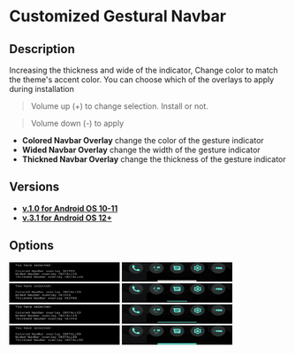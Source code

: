 # Customized Gestural Navbar

## Description
 Increasing the thickness and wide of the indicator, Change color to match the theme's accent color.
 You can choose which of the overlays to apply during installation
> Volume up (+) to change selection. Install or not.

> Volume down (-) to apply
- **Colored Navbar Overlay** change the color of the gesture indicator
- **Wided Navbar Overlay** change the width of the gesture indicator
- **Thickned Navbar Overlay** change the thickness of the gesture indicator

## Versions
- [**v.1.0 for Android OS 10-11**](https://github.com/Magisk-Modules-Alt-Repo/CustomizedNavbar/releases/tag/1.0)
- [**v.3.1 for Android OS 12+**](https://github.com/Magisk-Modules-Alt-Repo/CustomizedNavbar/releases/tag/3.1)

## Options

<p align="left">
<img width="200" height="35" src="https://github.com/Magisk-Modules-Alt-Repo/CustomizedNavbar/blob/main/assets/0-1-1-choose.png">
<img width="200" height="35" src="https://github.com/Magisk-Modules-Alt-Repo/CustomizedNavbar/blob/main/assets/0-1-1-result.png">

<img width="200" height="35" src="https://github.com/Magisk-Modules-Alt-Repo/CustomizedNavbar/blob/main/assets/1-0-0-choose.png">
<img width="200" height="35" src="https://github.com/Magisk-Modules-Alt-Repo/CustomizedNavbar/blob/main/assets/1-0-0-result.png">
 
<img width="200" height="35" src="https://github.com/Magisk-Modules-Alt-Repo/CustomizedNavbar/blob/main/assets/1-1-0-choose.png">
<img width="200" height="35" src="https://github.com/Magisk-Modules-Alt-Repo/CustomizedNavbar/blob/main/assets/1-1-0-result.png">

<img width="200" height="35" src="https://github.com/Magisk-Modules-Alt-Repo/CustomizedNavbar/blob/main/assets/1-1-1-choose.png">
<img width="200" height="35" src="https://github.com/Magisk-Modules-Alt-Repo/CustomizedNavbar/blob/main/assets/1-1-1-result.png">
</p>